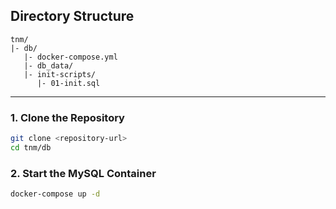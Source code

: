 
## Directory Structure

```plaintext
tnm/
|- db/
   |- docker-compose.yml
   |- db_data/
   |- init-scripts/
      |- 01-init.sql
```

---

### 1. Clone the Repository

```bash
git clone <repository-url>
cd tnm/db
```

### 2. Start the MySQL Container


```bash
docker-compose up -d
```
